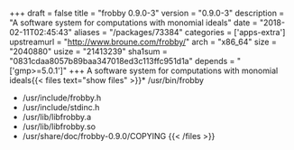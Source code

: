 +++
draft = false
title = "frobby 0.9.0-3"
version = "0.9.0-3"
description = "A software system for computations with monomial ideals"
date = "2018-02-11T02:45:43"
aliases = "/packages/73384"
categories = ['apps-extra']
upstreamurl = "http://www.broune.com/frobby/"
arch = "x86_64"
size = "2040880"
usize = "21413239"
sha1sum = "0831cdaa8057b89baa347018ed3c113ffc951d1a"
depends = "['gmp>=5.0.1']"
+++
A software system for computations with monomial ideals{{< files text="show files" >}}* /usr/bin/frobby
* /usr/include/frobby.h
* /usr/include/stdinc.h
* /usr/lib/libfrobby.a
* /usr/lib/libfrobby.so
* /usr/share/doc/frobby-0.9.0/COPYING
{{< /files >}}